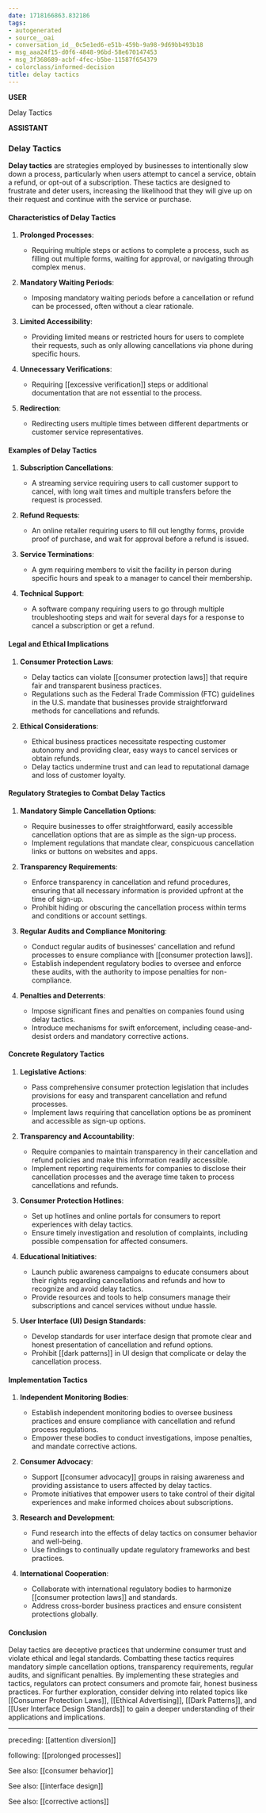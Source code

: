 ```yaml
---
date: 1718166863.832186
tags:
- autogenerated
- source__oai
- conversation_id__0c5e1ed6-e51b-459b-9a98-9d69bb493b18
- msg_aaa24f15-d0f6-4848-96bd-58e670147453
- msg_3f368689-acbf-4fec-b5be-11587f654379
- colorclass/informed-decision
title: delay tactics
---
```


**USER**

Delay Tactics


**ASSISTANT**

### Delay Tactics

**Delay tactics** are strategies employed by businesses to intentionally slow down a process, particularly when users attempt to cancel a service, obtain a refund, or opt-out of a subscription. These tactics are designed to frustrate and deter users, increasing the likelihood that they will give up on their request and continue with the service or purchase.

#### Characteristics of Delay Tactics

1. **Prolonged Processes**:
   - Requiring multiple steps or actions to complete a process, such as filling out multiple forms, waiting for approval, or navigating through complex menus.

2. **Mandatory Waiting Periods**:
   - Imposing mandatory waiting periods before a cancellation or refund can be processed, often without a clear rationale.

3. **Limited Accessibility**:
   - Providing limited means or restricted hours for users to complete their requests, such as only allowing cancellations via phone during specific hours.

4. **Unnecessary Verifications**:
   - Requiring [[excessive verification]] steps or additional documentation that are not essential to the process.

5. **Redirection**:
   - Redirecting users multiple times between different departments or customer service representatives.

#### Examples of Delay Tactics

1. **Subscription Cancellations**:
   - A streaming service requiring users to call customer support to cancel, with long wait times and multiple transfers before the request is processed.

2. **Refund Requests**:
   - An online retailer requiring users to fill out lengthy forms, provide proof of purchase, and wait for approval before a refund is issued.

3. **Service Terminations**:
   - A gym requiring members to visit the facility in person during specific hours and speak to a manager to cancel their membership.

4. **Technical Support**:
   - A software company requiring users to go through multiple troubleshooting steps and wait for several days for a response to cancel a subscription or get a refund.

#### Legal and Ethical Implications

1. **Consumer Protection Laws**:
   - Delay tactics can violate [[consumer protection laws]] that require fair and transparent business practices.
   - Regulations such as the Federal Trade Commission (FTC) guidelines in the U.S. mandate that businesses provide straightforward methods for cancellations and refunds.

2. **Ethical Considerations**:
   - Ethical business practices necessitate respecting customer autonomy and providing clear, easy ways to cancel services or obtain refunds.
   - Delay tactics undermine trust and can lead to reputational damage and loss of customer loyalty.

#### Regulatory Strategies to Combat Delay Tactics

1. **Mandatory Simple Cancellation Options**:
   - Require businesses to offer straightforward, easily accessible cancellation options that are as simple as the sign-up process.
   - Implement regulations that mandate clear, conspicuous cancellation links or buttons on websites and apps.

2. **Transparency Requirements**:
   - Enforce transparency in cancellation and refund procedures, ensuring that all necessary information is provided upfront at the time of sign-up.
   - Prohibit hiding or obscuring the cancellation process within terms and conditions or account settings.

3. **Regular Audits and Compliance Monitoring**:
   - Conduct regular audits of businesses' cancellation and refund processes to ensure compliance with [[consumer protection laws]].
   - Establish independent regulatory bodies to oversee and enforce these audits, with the authority to impose penalties for non-compliance.

4. **Penalties and Deterrents**:
   - Impose significant fines and penalties on companies found using delay tactics.
   - Introduce mechanisms for swift enforcement, including cease-and-desist orders and mandatory corrective actions.

#### Concrete Regulatory Tactics

1. **Legislative Actions**:
   - Pass comprehensive consumer protection legislation that includes provisions for easy and transparent cancellation and refund processes.
   - Implement laws requiring that cancellation options be as prominent and accessible as sign-up options.

2. **Transparency and Accountability**:
   - Require companies to maintain transparency in their cancellation and refund policies and make this information readily accessible.
   - Implement reporting requirements for companies to disclose their cancellation processes and the average time taken to process cancellations and refunds.

3. **Consumer Protection Hotlines**:
   - Set up hotlines and online portals for consumers to report experiences with delay tactics.
   - Ensure timely investigation and resolution of complaints, including possible compensation for affected consumers.

4. **Educational Initiatives**:
   - Launch public awareness campaigns to educate consumers about their rights regarding cancellations and refunds and how to recognize and avoid delay tactics.
   - Provide resources and tools to help consumers manage their subscriptions and cancel services without undue hassle.

5. **User Interface (UI) Design Standards**:
   - Develop standards for user interface design that promote clear and honest presentation of cancellation and refund options.
   - Prohibit [[dark patterns]] in UI design that complicate or delay the cancellation process.

#### Implementation Tactics

1. **Independent Monitoring Bodies**:
   - Establish independent monitoring bodies to oversee business practices and ensure compliance with cancellation and refund process regulations.
   - Empower these bodies to conduct investigations, impose penalties, and mandate corrective actions.

2. **Consumer Advocacy**:
   - Support [[consumer advocacy]] groups in raising awareness and providing assistance to users affected by delay tactics.
   - Promote initiatives that empower users to take control of their digital experiences and make informed choices about subscriptions.

3. **Research and Development**:
   - Fund research into the effects of delay tactics on consumer behavior and well-being.
   - Use findings to continually update regulatory frameworks and best practices.

4. **International Cooperation**:
   - Collaborate with international regulatory bodies to harmonize [[consumer protection laws]] and standards.
   - Address cross-border business practices and ensure consistent protections globally.

#### Conclusion

Delay tactics are deceptive practices that undermine consumer trust and violate ethical and legal standards. Combatting these tactics requires mandatory simple cancellation options, transparency requirements, regular audits, and significant penalties. By implementing these strategies and tactics, regulators can protect consumers and promote fair, honest business practices. For further exploration, consider delving into related topics like [[Consumer Protection Laws]], [[Ethical Advertising]], [[Dark Patterns]], and [[User Interface Design Standards]] to gain a deeper understanding of their applications and implications.


---

preceding: [[attention diversion]]  


following: [[prolonged processes]]

See also: [[consumer behavior]]


See also: [[interface design]]


See also: [[corrective actions]]